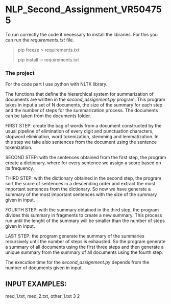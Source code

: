 # NLP_Second_Assignment_VR504755
To run correctly the code it necessary to install the libraries. For this you can run the *requirements.txt* file.

> pip freeze > requirements.txt
> 
> pip install -r requirements.txt

### The project
For the code part I use python with NLTK library.

The functions that define the hierarchical system for summarization of documents are written in the *second_assignment.py* program. This program takes in input a set of N documents, the size of the summary for each step and the number of steps for the summarization process. The documents can be taken from the documents folder. 

FIRST STEP: create the bag of words from a document constructed by the usual pipeline of elimination of every digit and punctuation characters, stopword elimination, word tokenization, stemming and lemmatization. In this step we take also sentences from the document using the sentence tokenization.

SECOND STEP: with the sentences obtained from the first step, the program create a dictionary, where for every sentence we assign a score based on its frequency.

THIRD STEP: with the dictionary obtained in the second step, the program sort the score of sentences in a descending order and extract the most important sentences from the dictionary. So now we have generate a summary of the most important sentences with the size of the summary given in input.

FOURTH STEP: with the summary obtained in the third step, the program divides this summary in fragments to create a new summary. This process run until the lenght of the summary will be smaller than the number of steps given in input.

LAST STEP: the program generate the summary of the summaries recursively until the number of steps is exhausted. So the program generate a summary of all documents using the first three steps and then generate a unique summary from the summary of all documents using the fourth step.

The execution time for the *second_assignment.py* depends from the number of documents given in input.

## INPUT EXAMPLES:
med_1.txt, med_2.txt, other_1.txt
3
2
